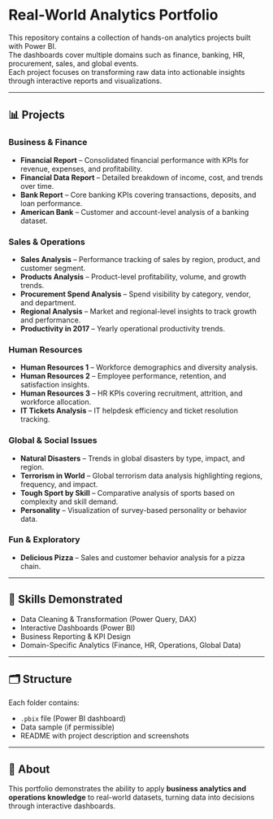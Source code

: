 # Real-World Analytics Portfolio  

This repository contains a collection of hands-on analytics projects built with Power BI.  
The dashboards cover multiple domains such as finance, banking, HR, procurement, sales, and global events.  
Each project focuses on transforming raw data into actionable insights through interactive reports and visualizations.  

---

## 📊 Projects  

### Business & Finance  
- **Financial Report** – Consolidated financial performance with KPIs for revenue, expenses, and profitability.  
- **Financial Data Report** – Detailed breakdown of income, cost, and trends over time.  
- **Bank Report** – Core banking KPIs covering transactions, deposits, and loan performance.  
- **American Bank** – Customer and account-level analysis of a banking dataset.  

### Sales & Operations  
- **Sales Analysis** – Performance tracking of sales by region, product, and customer segment.  
- **Products Analysis** – Product-level profitability, volume, and growth trends.  
- **Procurement Spend Analysis** – Spend visibility by category, vendor, and department.  
- **Regional Analysis** – Market and regional-level insights to track growth and performance.  
- **Productivity in 2017** – Yearly operational productivity trends.  

### Human Resources  
- **Human Resources 1** – Workforce demographics and diversity analysis.  
- **Human Resources 2** – Employee performance, retention, and satisfaction insights.  
- **Human Resources 3** – HR KPIs covering recruitment, attrition, and workforce allocation.  
- **IT Tickets Analysis** – IT helpdesk efficiency and ticket resolution tracking.  

### Global & Social Issues  
- **Natural Disasters** – Trends in global disasters by type, impact, and region.  
- **Terrorism in World** – Global terrorism data analysis highlighting regions, frequency, and impact.  
- **Tough Sport by Skill** – Comparative analysis of sports based on complexity and skill demand.  
- **Personality** – Visualization of survey-based personality or behavior data.  

### Fun & Exploratory  
- **Delicious Pizza** – Sales and customer behavior analysis for a pizza chain.  

---

## 🚀 Skills Demonstrated  
- Data Cleaning & Transformation (Power Query, DAX)  
- Interactive Dashboards (Power BI)  
- Business Reporting & KPI Design  
- Domain-Specific Analytics (Finance, HR, Operations, Global Data)  

---

## 🗂️ Structure  
Each folder contains:  
- `.pbix` file (Power BI dashboard)  
- Data sample (if permissible)  
- README with project description and screenshots  

---

## 📌 About  
This portfolio demonstrates the ability to apply **business analytics and operations knowledge** to real-world datasets, turning data into decisions through interactive dashboards.  
